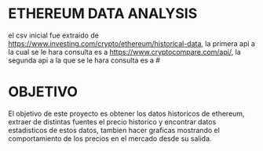 # ETHEREUM DATA ANALYSIS
el csv inicial fue extraido de https://www.investing.com/crypto/ethereum/historical-data, la primera api a la cual se le hara  consulta es a https://www.cryptocompare.com/api/, la segunda api a la que se le hara consulta es a #
# OBJETIVO

El objetivo de este proyecto es obtener los datos historicos de ethereum, extraer de distintas fuentes el precio historico y encontrar datos estadisticos de estos datos, tambien hacer graficas mostrando el comportamiento de los precios en el mercado desde su salida.
